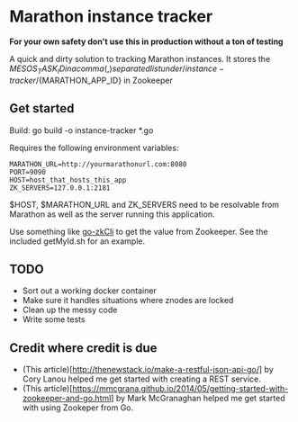# Marathon instance tracker

**For your own safety don't use this in production without a ton of testing**

A quick and dirty solution to tracking Marathon instances.
It stores the ${MESOS_TASK_ID} in a comma (,) separated list under /instance-tracker/${MARATHON_APP_ID} in Zookeeper

## Get started

Build: go build -o instance-tracker *.go

Requires the following environment variables:

    MARATHON_URL=http://yourmarathonurl.com:8080
    PORT=9090
    HOST=host_that_hosts_this_app
    ZK_SERVERS=127.0.0.1:2181

$HOST, $MARATHON_URL and ZK_SERVERS need to be resolvable from Marathon as well as the server running this application.

Use something like [go-zkCli](https://github.com/go-zkcli/zkcli) to get the value from Zookeeper. See the included getMyId.sh for an example.

## TODO

* Sort out a working docker container
* Make sure it handles situations where znodes are locked
* Clean up the messy code
* Write some tests

## Credit where credit is due

* (This article)[http://thenewstack.io/make-a-restful-json-api-go/] by Cory Lanou helped me get started with creating a REST service.
* (This article)[https://mmcgrana.github.io/2014/05/getting-started-with-zookeeper-and-go.html] by Mark McGranaghan helped me get started with using Zookeper from Go.
